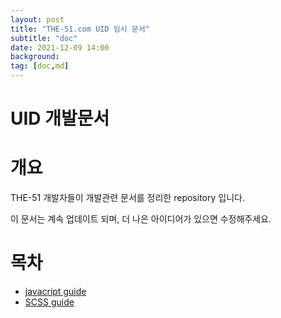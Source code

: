 ```yaml
---
layout: post
title: "THE-51.com UID 임시 문서"
subtitle: "doc"
date: 2021-12-09 14:00
background: 
tag: [doc,md]
---
```


# UID 개발문서

# 개요

THE-51 개발자들이 개발관련 문서를 정리한 repository 입니다.

이 문서는 계속 업데이트 되며, 더 나은 아이디어가 있으면 수정해주세요.

# **목차**

- [javacript guide](javascript_guide.md)
- [SCSS guide](scss_guide.md)
